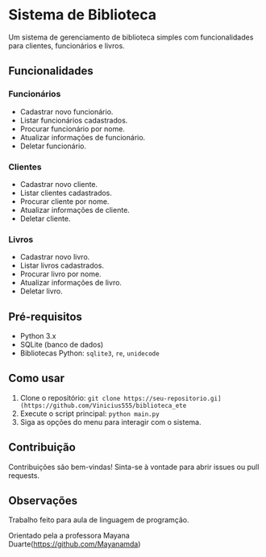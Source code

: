 # Sistema de Biblioteca

Um sistema de gerenciamento de biblioteca simples com funcionalidades para clientes, funcionários e livros.

## Funcionalidades

### Funcionários

- Cadastrar novo funcionário.
- Listar funcionários cadastrados.
- Procurar funcionário por nome.
- Atualizar informações de funcionário.
- Deletar funcionário.

### Clientes

- Cadastrar novo cliente.
- Listar clientes cadastrados.
- Procurar cliente por nome.
- Atualizar informações de cliente.
- Deletar cliente.

### Livros

- Cadastrar novo livro.
- Listar livros cadastrados.
- Procurar livro por nome.
- Atualizar informações de livro.
- Deletar livro.

## Pré-requisitos

- Python 3.x
- SQLite (banco de dados)
- Bibliotecas Python: `sqlite3`, `re`, `unidecode`

## Como usar

1. Clone o repositório: `git clone https://seu-repositorio.gi](https://github.com/Vinicius555/biblioteca_ete`
2. Execute o script principal: `python main.py`
3. Siga as opções do menu para interagir com o sistema.

## Contribuição

Contribuições são bem-vindas! Sinta-se à vontade para abrir issues ou pull requests.

## Observações

Trabalho feito para aula de linguagem de programção.

Orientado pela a professora Mayana Duarte(https://github.com/Mayanamda)
